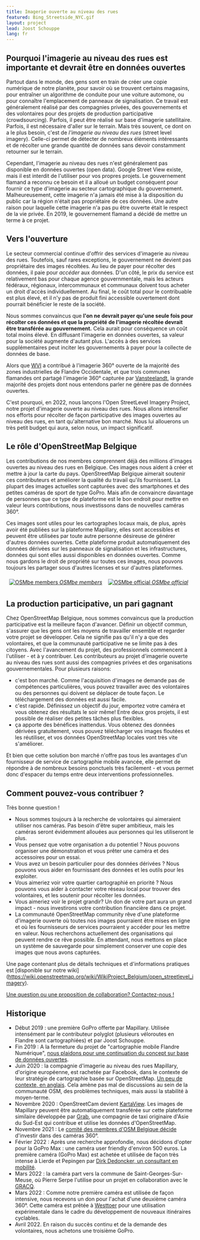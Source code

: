 ```yaml
---
title: Imagerie ouverte au niveau des rues
featured: Bing_Streetside_NYC.gif
layout: project
lead: Joost Schouppe
lang: fr
---
```


## Pourquoi l'imagerie au niveau des rues est importante et devrait être en données ouvertes

Partout dans le monde, des gens sont en train de créer une copie numérique de notre planète, pour savoir où se trouvent certains magasins, pour entraîner un algorithme de conduite pour une voiture automone, ou pour connaître l'emplacement de panneaux de signalisation. Ce travail est généralement réalisé par des compagnies privées, des gouvernements et des volontaires pour des projets de production participative (crowdsourcing). Parfois, il peut être réalisé sur base d'imagerie satellitaire. Parfois, il est nécessaire d'aller sur le terrain. Mais très souvent, ce dont on a le plus besoin, c'est de _l'imagerie au niveau des rues_ (street level imagery). Celle-ci permet de détecter de nombreux éléments intéressants et de récolter une grande quantité de données sans devoir constamment retourner sur le terrain.

Cependant, l'imagerie au niveau des rues n'est généralement pas disponible en données ouvertes (open data). Google Street View existe, mais il est interdit de l'utiliser pour vos propres projets. Le gouvernement flamand a reconnu ce besoin et il a alloué un budget conséquent pour fournir ce type d'imagerie au secteur cartographique du gouvernement. Malheureusement, cette imagerie n'a jamais été mise à la disposition du public car la région n'était pas propriétaire de ces données. Une autre raison pour laquelle cette imagerie n'a pas pu être ouverte était le respect de la vie privée. En 2019, le gouvernement flamand a décidé de mettre un terme à ce projet.

## Vers l'ouverture

Le secteur commercial continue d'offrir des services d'imagerie au niveau des rues. Toutefois, sauf rares exceptions, le gouvernement ne devient pas propriétaire des images récoltées. Au lieu de payer pour récolter des données, il paie pour _accéder_ aux données. D'un côté, le prix du service est relativement bas pour chaque agence gouvernmentale, mais les acteurs fédéraux, régionaux, intercommunaux et communaux doivent tous acheter un droit d'accès individuellement. Au final, le coût total pour le contribuable est plus élevé, et il n'y pas de produit fini accessible ouvertement dont pourrait bénéficier le reste de la société.

Nous sommes convaincus que **l'on ne devrait payer qu'une seule fois pour récolter ces données et que la propriété de l'imagerie récoltée devrait être transférée au gouvernement.** Cela aurait pour conséquence un coût total moins élevé. En diffusant l'imagerie en données ouvertes, sa valeur pour la société augmente d'autant plus. L'accès à des services supplémentaires peut inciter les gouvernements à payer pour la collecte de données de base.

Alors que [WVI](https://www.wvigisco.be/best-practices/gis-coordinatie/oostrozebeke-als-eerste-volledige-gemeente-360-op-mapillary/) a contribué à l'imagerie 360° ouverte de la majorité des zones industrielles de Flandre Occidentale, et que trois communes flamandes ont partagé l'imagerie 360° capturée par [Vansteelandt](https://www.vansteelandt.be/), la grande majorité des projets dont nous entendons parler ne génère pas de données ouvertes.

C'est pourquoi, en 2022, nous lançons l'Open StreetLevel Imagery Project, notre projet d'imagerie ouverte au niveau des rues. Nous allons intensifier nos efforts pour récolter de façon participative des images ouvertes au niveau des rues, en tant qu'alternative bon marché. Nous lui allouerons un très petit budget qui aura, selon nous, un impact significatif.

## Le rôle d'OpenStreetMap Belgique

Les contributions de nos membres comprennent déjà des millions d'images ouvertes au niveau des rues en Belgique. Ces images nous aident à créer et mettre à jour la carte du pays. OpenStreetMap Belgique aimerait soutenir ces contributeurs et améliorer la qualité du travail qu'ils fournissent. La plupart des images actuelles sont capturées avec des smartphones et des petites caméras de sport de type GoPro. Mais afin de convaincre davantage de personnes que ce type de plateforme est le bon endroit pour mettre en valeur leurs contributions, nous investissons dans de nouvelles caméras 360°.

Ces images sont utiles pour les cartographes locaux mais, de plus, après avoir été publiées sur la plateforme Mapillary, elles sont accessibles et peuvent être utilisées par toute autre personne désireuse de générer d'autres données ouvertes. Cette plateforme produit automatiquement des données dérivées sur les panneaux de signalisation et les infrastructures, données qui sont elles aussi disponibles en données ouvertes. Comme nous gardons le droit de propriété sur toutes ces images, nous pouvons toujours les partager sous d'autres licenses et sur d'autres plateformes.

<div style="display: flex; max-width: 100%;">
  <div style="margin: 0.5rem;">
    <a href="https://www.mapillary.com/app/org/mosmbelgium?lat=50.70729971977286&lng=5.096829552404529&z=6.707504774632062" target="_blank">
      <img src="{% link /assets/images/post/mapillary-members.png %}" alt="OSMbe members" title="OSMbe members">
      <em>OSMbe members</em>
    </a>
  </div>
  <div style="margin: 0.5rem;">
    <a href="https://www.mapillary.com/app/org/osmbelgium?lat=50.70729971977286&lng=5.096829552404529&z=6.707504774632062" target="_blank">
      <img src="{% link /assets/images/post/mapillary-official.png %}" alt="OSMbe official" title="OSMbe official">
      <em>OSMbe official</em>
    </a>
  </div>
</div>

## La production participative, un pari gagnant

Chez OpenStreetMap Belgique, nous sommes convaincus que la production participative est la meilleure façon d'avancer. Définir un objectif commun, s'assurer que les gens ont les moyens de travailler ensemble et regarder votre projet se développer. Cela ne signifie pas qu'il n'y a que des volontaires, et que la communauté participative ne se limite pas à des citoyens. Avec l'avancement du projet, des professionnels commencent à l'utiliser - et à y contribuer. Les contributeurs au projet d'imagerie ouverte au niveau des rues sont aussi des compagnies privées et des organisations gouvernementales. Pour plusieurs raisons:

- c'est bon marché. Comme l'acquisition d'images ne demande pas de compétences particulières, vous pouvez travailler avec des volontaires ou des personnes qui doivent se déplacer de toute façon. Le téléchargement des données est aussi facile.
- c'est rapide. Définissez un objectif du jour, emportez votre caméra et vous obtenez des résultats le soir même! Entre deux gros projets, il est possible de réaliser des petites tâches plus flexibles.
- ça apporte des bénéfices inattendus. Vous obtenez des données dérivées gratuitement, vous pouvez télécharger vos images floutées et les réutiliser, et vos données OpenStreetMap locales vont très vite s'améliorer.

Et bien que cette solution bon marché n'offre pas tous les avantages d'un fournisseur de service de cartographie mobile avancée, elle permet de répondre à de nombreux besoins ponctuels très facilement - et vous permet donc d'espacer du temps entre deux interventions professionnelles.

## Comment pouvez-vous contribuer ?

Très bonne question !

- Nous sommes toujours à la recherche de volontaires qui aimeraient utiliser nos caméras. Pas besoin d'être super ambitieux, mais les caméras seront évidemment allouées aux personnes qui les utiliseront le plus.
- Vous pensez que votre organisation a du potentiel ? Nous pouvons organiser une démonstration et vous prêter une caméra et des accessoires pour un essai.
- Vous avez un besoin particulier pour des données dérivées ? Nous pouvons vous aider en fournissant des données et les outils pour les exploiter.
- Vous aimeriez voir votre quartier cartographié en priorité ? Nous pouvons vous aider à contacter votre réseau local pour trouver des volontaires, et les soutenir pour récolter les données.
- Vous aimeriez voir le projet grandir? Un don de votre part aura un grand impact - nous investirons votre contribution financière dans ce projet.
- La communauté OpenStreetMap community rêve d'une plateforme d'imagerie ouverte où toutes nos images pourraient être mises en ligne et où les fournisseurs de services pourraient y accéder pour les mettre en valeur. Nous recherchons actuellement des organisations qui peuvent rendre ce rêve possible. En attendant, nous mettons en place un système de sauvegarde pour simplement conserver une copie des images que nous avons capturées.

Une page contenant plus de détails techniques et d'informations pratiques est [disponible sur notre wiki] (https://wiki.openstreetmap.org/wiki/WikiProject_Belgium/open_streetlevel_imagery).

[Une question ou une proposition de collaboration? Contactez-nous !](mailto:community@osm.be)

## Historique

- Début 2019 : une première GoPro offerte par Mapillary. Utilisée intensément par le contributeur polyglot (plusieurs véloroutes en Flandre sont cartographiées) et par Joost Schouppe.
- Fin 2019 : A la fermeture du projet de "cartographie mobile Flandre Numérique", [nous plaidons pour une continuation du concept sur base de données ouvertes](https://openstreetmap.be/fr/2019/09/27/streetview.html).
- Juin 2020 : la compagnie d'imagerie au niveau des rues Mapillary, d'origine européenne, est rachetée par Facebook, dans le contexte de leur stratégie de cartographie basée sur OpenStreetMap. [Un peu de contexte, en anglais](https://joemorrison.medium.com/why-on-earth-did-facebook-just-acquire-mapillary-9838405272f8). Cela amène pas mal de discussions au sein de la communauté OSM, des problèmes techniques, mais aussi la stabilité à moyen-terme.
- Novembre 2020 : OpenStreetCam devient [KartaView](https://kartaview.org/). Les images de Mapillary peuvent être automatiquement transférée sur cette plateforme similaire développée par [Grab](https://www.grab.com), une compagnie de taxi originaire d'Asie du Sud-Est qui contribue et utilise les données d'OpenStreetMap.
- Novembre 2021 : Le [comité des membres d'OSM Belgique décide](https://github.com/osmbe/working-group-bylaws/blob/master/minutes/2021-11-30%20-%20official%20meeting.md) d'investir dans des caméras 360°.
- Février 2022 : Après une recherche approfondie, nous décidons d'opter pour la GoPro Max : une caméra user friendly d'environ 500 euros. La première caméra (GoPro Max) est achetée et utilisée de façon très intense à Lierde et Pepingen par [Dirk Dedoncker, un consultant en mobilité](https://a2bmobility.be/).
- Mars 2022 : la caméra part vers la commune de Saint-Georges-Sur-Meuse, où Pierre Serpe l'utilise pour un projet en collaboration avec le [GRACQ](https://www.gracq.org/groupes/saint-georges).
- Mars 2022 : Comme notre première caméra est utilisée de façon intensive, nous recevons un don pour l'achat d'une deuxième caméra 360°. Cette caméra est prêtée à [Westtoer](https://www.westtoer.be) pour une utilisation expérimentale dans le cadre du développement de nouveaux itinéraires cyclables.
- Avril 2022. En raison du succès continu et de la demande des volontaires, nous achetons une troisième GoPro.
